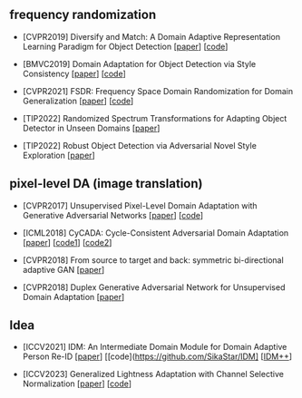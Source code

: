 ## frequency randomization
- [CVPR2019] Diversify and Match: A Domain Adaptive Representation Learning Paradigm for Object Detection [[paper](https://openaccess.thecvf.com/content_CVPR_2019/papers/Kim_Diversify_and_Match_A_Domain_Adaptive_Representation_Learning_Paradigm_for_CVPR_2019_paper.pdf)] [[code](https://github.com/TKKim93/DivMatch)]

- [BMVC2019] Domain Adaptation for Object Detection via Style Consistency [[paper](https://arxiv.org/abs/1911.10033)] [[code](https://github.com/pb2377/Pytorch-Domain-Adaptation-via-Style-Consistency)]

- [CVPR2021] FSDR: Frequency Space Domain Randomization for Domain Generalization [[paper](https://arxiv.org/abs/2103.02370)] [[code](https://github.com/jxhuang0508/FSDR)]

- [TIP2022] Randomized Spectrum Transformations for Adapting Object Detector in Unseen Domains [[paper](https://ieeexplore.ieee.org/abstract/document/10230014)]

- [TIP2022] Robust Object Detection via Adversarial Novel Style Exploration [[paper](https://ieeexplore.ieee.org/abstract/document/9697984)]

## pixel-level DA (image translation)
- [CVPR2017] Unsupervised Pixel-Level Domain Adaptation with Generative Adversarial Networks [[paper](https://arxiv.org/abs/1612.05424)] [[code](https://github.com/Gitikameher/PixelDA)]

- [ICML2018] CyCADA: Cycle-Consistent Adversarial Domain Adaptation [[paper](https://arxiv.org/abs/1711.03213)] [[code1](https://github.com/jhoffman/cycada_release)] [[code2](https://github.com/tkhkaeio/CyCADA)]

- [CVPR2018] From source to target and back: symmetric bi-directional adaptive GAN [[paper](https://arxiv.org/abs/1705.08824)]

- [CVPR2018] Duplex Generative Adversarial Network for Unsupervised Domain Adaptation [[paper](https://openaccess.thecvf.com/content_cvpr_2018/html/Hu_Duplex_Generative_Adversarial_CVPR_2018_paper.html)]

## Idea
- [ICCV2021] IDM: An Intermediate Domain Module for Domain Adaptive Person Re-ID [[paper](https://arxiv.org/abs/2108.02413)] [[code](https://github.com/SikaStar/IDM]  [[IDM++](https://arxiv.org/abs/2203.01682)]

- [ICCV2023] Generalized Lightness Adaptation with Channel Selective Normalization [[paper](https://arxiv.org/abs/2308.13783)] [[code](https://github.com/mdyao/CSNorm)]